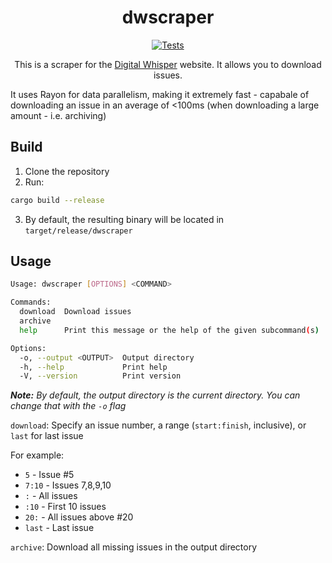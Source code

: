 <div align="center">

# dwscraper

[![Tests](https://github.com/orellazri/dwscraper/actions/workflows/tests.yml/badge.svg)](https://github.com/orellazri/dwscraper/actions/workflows/tests.yml)

This is a scraper for the [Digital Whisper](https://digitalwhisper.co.il) website. It allows you to download issues.

</div>

It uses Rayon for data parallelism, making it extremely fast - capabale of downloading an issue in an average of <100ms (when downloading a large amount - i.e. archiving)

## Build

1. Clone the repository
2. Run:

```bash
cargo build --release
```

3. By default, the resulting binary will be located in `target/release/dwscraper`

## Usage

```bash
Usage: dwscraper [OPTIONS] <COMMAND>

Commands:
  download  Download issues
  archive
  help      Print this message or the help of the given subcommand(s)

Options:
  -o, --output <OUTPUT>  Output directory
  -h, --help             Print help
  -V, --version          Print version
```

_**Note:** By default, the output directory is the current directory. You can change that with the `-o` flag_

`download`: Specify an issue number, a range (`start:finish`, inclusive), or `last` for last issue

For example:

- `5` - Issue #5
- `7:10` - Issues 7,8,9,10
- `:` - All issues
- `:10` - First 10 issues
- `20:` - All issues above #20
- `last` - Last issue

`archive`: Download all missing issues in the output directory
